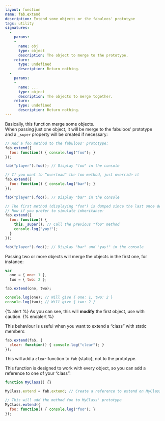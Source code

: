 ```yaml
---
layout: function
name: fab.extend
description: Extend some objects or the fabuloos' prototype
tags: utility
signatures:
  -
    params:
    -
      name: obj
      type: object
      description: The object to merge to the prototype.
    return:
      type: undefined
      description: Return nothing.
  -
    params:
    -
      name: ...
      type: object
      description: The objects to merge together.
    return:
      type: undefined
      description: Return nothing.
---
```


Basically, this function merge some objects.  
When passing just one object, it will be merge to the fabuloos' prototype and a `_super` property will be created if necessary:

```js
// Add a foo method to the fabuloos' prototype:
fab.extend({
  foo: function() { console.log("foo"); }
});

fab("player").foo(); // Display "foo" in the console

// If you want to “overload” the foo method, just override it
fab.extend({
  foo: function() { console.log("bar"); }
});

fab("player").foo(); // Display "bar" in the console

// The first method (displaying "foo") is dumped since the last once doesn't call _super
// Now if you prefer to simulate inheritance:
fab.extend({
  foo: function() {
    this._super(); // Call the previous "foo" method
    console.log("yay!");
  }
});

fab("player").foo(); // Display "bar" and "yay!" in the console
```

Passing two or more objects will merge the objects in the first one, for instance:

```js
var
  one = { one: 1 },
  two = { two: 2 };

fab.extend(one, two);

console.log(one); // Will give { one: 1, two: 2 }
console.log(two); // Will give { two: 2 }
```

{% alert %}
As you can see, this will **modify** the first object, use with caution.
{% endalert %}

This behaviour is useful when you want to extend a “class” with static members:

```js
fab.extend(fab, {
  clear: function() { console.log("clear"); }
});
```

This will add a `clear` function to `fab` (static), not to the prototype.

This function is designed to work with every object, so you can add a reference to one of your “class”:

```js
function MyClass() {}

MyClass.extend = fab.extend; // Create a reference to extend on MyClass

// This will add the method foo to MyClass' prototype
MyClass.extend({
  foo: function() { console.log("foo"); }
});
```